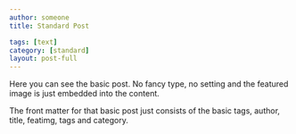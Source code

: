 ```yaml
---
author: someone
title: Standard Post

tags: [text]
category: [standard]
layout: post-full
---
```

Here you can see the basic post. No fancy type, no setting and the featured image is just embedded into the content.

The front matter for that basic post just consists of the basic tags, author, title, featimg, tags and category.